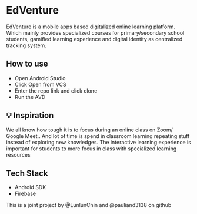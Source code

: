 # EdVenture
EdVenture is a mobile apps based digitalized online learning platform. Which mainly provides specialized courses for primary/secondary school students, gamified learning experience and digital identity as centralized tracking system.

## How to use
- Open Android Studio
- Click Open from VCS
- Enter the repo link and click clone
- Run the AVD


## 💡 Inspiration
We all know how tough it is to focus during an online class on Zoom/ Google Meet.. And lot of time is spend in classroom learning repeating stuff instead of exploring new knowledges. The interactive learning experience is important for students to more focus in class with specialized learning resources

## Tech Stack
- Android SDK
- Firebase 


This is a joint project by @LunlunChin and @pauliand3138 on github
